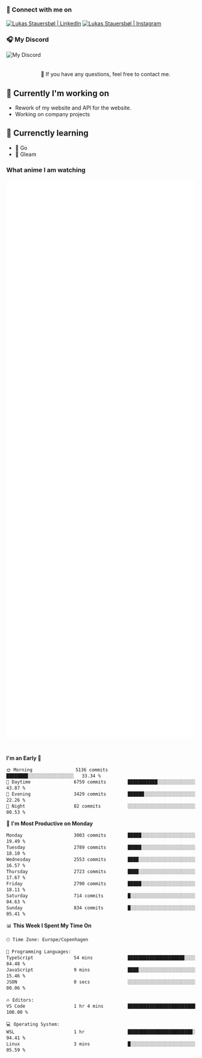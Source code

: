 ### 🔗 Connect with me on
<a href="https://www.instagram.com/lukas_stauersbol" target="_blank"><img align="center" src="https://raw.githubusercontent.com/stauersbol/stauersbol/main/images/instagram.svg" alt="Lukas Stauersbøl | LinkedIn" width="30px"/></a>
<a href="https://www.linkedin.com/in/lukas-stauersbol/" target="_blank"><img align="center" src="https://raw.githubusercontent.com/stauersbol/stauersbol/main/images/linkedin.svg" alt="Lukas Stauersbøl | Instagram" width="30px"/></a>

<p align="center">
 <h3>🎧 My Discord</h3>
 <img align="left" height="55px" src="https://discord.c99.nl/widget/theme-2/147806323323568128.png" alt="My Discord" />
</p>

<br/>
<br/>
<br/>
💬 If you have any questions, feel free to contact me.

## 🔭 Currently I'm working on
- Rework of my website and API for the website.
- Working on company projects
 
## 🌱 Currenctly learning
- 💙 Go
- 💜 Gleam

### What anime I am watching
<a href="https://anilist.co/user/slashiy/" align="center"><img align="center" width="500px" src="metrics.plugin.personal.anilist.svg" /></a>

<br/>

<!--START_SECTION:waka-->
**I'm an Early 🐤** 

```text
🌞 Morning                5136 commits        ████████░░░░░░░░░░░░░░░░░   33.34 % 
🌆 Daytime                6759 commits        ███████████░░░░░░░░░░░░░░   43.87 % 
🌃 Evening                3429 commits        ██████░░░░░░░░░░░░░░░░░░░   22.26 % 
🌙 Night                  82 commits          ░░░░░░░░░░░░░░░░░░░░░░░░░   00.53 % 
```
📅 **I'm Most Productive on Monday** 

```text
Monday                   3003 commits        █████░░░░░░░░░░░░░░░░░░░░   19.49 % 
Tuesday                  2789 commits        █████░░░░░░░░░░░░░░░░░░░░   18.10 % 
Wednesday                2553 commits        ████░░░░░░░░░░░░░░░░░░░░░   16.57 % 
Thursday                 2723 commits        ████░░░░░░░░░░░░░░░░░░░░░   17.67 % 
Friday                   2790 commits        █████░░░░░░░░░░░░░░░░░░░░   18.11 % 
Saturday                 714 commits         █░░░░░░░░░░░░░░░░░░░░░░░░   04.63 % 
Sunday                   834 commits         █░░░░░░░░░░░░░░░░░░░░░░░░   05.41 % 
```


📊 **This Week I Spent My Time On** 

```text
🕑︎ Time Zone: Europe/Copenhagen

💬 Programming Languages: 
TypeScript               54 mins             █████████████████████░░░░   84.48 % 
JavaScript               9 mins              ████░░░░░░░░░░░░░░░░░░░░░   15.46 % 
JSON                     0 secs              ░░░░░░░░░░░░░░░░░░░░░░░░░   00.06 % 

🔥 Editors: 
VS Code                  1 hr 4 mins         █████████████████████████   100.00 % 

💻 Operating System: 
WSL                      1 hr                ████████████████████████░   94.41 % 
Linux                    3 mins              █░░░░░░░░░░░░░░░░░░░░░░░░   05.59 % 
```


<!--END_SECTION:waka-->
